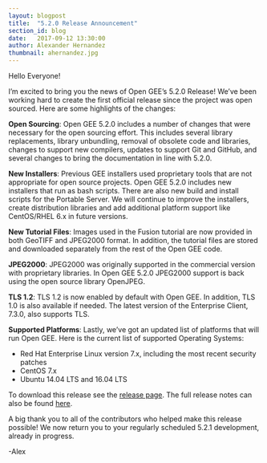 ```yaml
---
layout: blogpost
title:  "5.2.0 Release Announcement"
section_id: blog
date:   2017-09-12 13:30:00
author: Alexander Hernandez
thumbnail: ahernandez.jpg
---
```

Hello Everyone!

I’m excited to bring you the news of Open GEE’s 5.2.0 Release! We’ve been working hard to create the first official release since the project was open sourced. Here are some highlights of the changes:

**Open Sourcing**: Open GEE 5.2.0 includes a number of changes that were necessary for the open sourcing effort. This includes several library replacements, library unbundling, removal of obsolete code and libraries, changes to support new compilers, updates to support Git and GitHub, and several changes to bring the documentation in line with 5.2.0.

**New Installers**: Previous GEE installers used proprietary tools that are not appropriate for open source projects. Open GEE 5.2.0 includes new installers that run as bash scripts. There are also new build and install scripts for the Portable Server. We will continue to improve the installers, create distribution libraries and add additional platform support like CentOS/RHEL 6.x in future versions.

**New Tutorial Files**: Images used in the Fusion tutorial are now provided in both GeoTIFF and JPEG2000 format. In addition, the tutorial files are stored and downloaded separately from the rest of the Open GEE code.

**JPEG2000**: JPEG2000 was originally supported in the commercial version with proprietary libraries. In Open GEE 5.2.0 JPEG2000 support is back using the open source library OpenJPEG.

**TLS 1.2**: TLS 1.2 is now enabled by default with Open GEE. In addition, TLS 1.0 is also available if needed. The latest version of the Enterprise Client, 7.3.0, also supports TLS.

**Supported Platforms**: Lastly, we’ve got an updated list of platforms that will run Open GEE. Here is the current list of supported Operating Systems:

* Red Hat Enterprise Linux version 7.x, including the most recent security patches
* CentOS 7.x
* Ubuntu 14.04 LTS and 16.04 LTS

To download this release see the [release page](https://github.com/google/earthenterprise/releases/tag/5.2.0-3.final). The full release notes can also be found [here](http://www.opengee.org/geedocs/answer/7160000.html).

A big thank you to all of the contributors who helped make this release possible! We now return you to your regularly scheduled 5.2.1 development, already in progress.

-Alex
